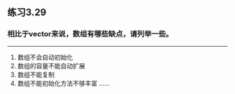 ## 练习3.29
### 相比于vector来说，数组有哪些缺点，请列举一些。
***
1. 数组不会自动初始化
2. 数组的容量不能自动扩展
3. 数组不能复制
4. 数组不能初始化方法不够丰富
……